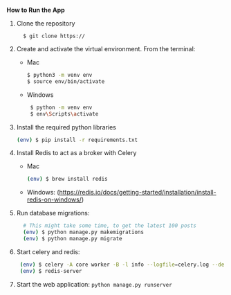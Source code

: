 **How to Run the App**
1. Clone the repository
    ``` 
      $ git clone https:// 
    ```
2. Create and activate the virtual environment. From the terminal:
   - Mac 
      ```bash
      $ python3 -m venv env
      $ source env/bin/activate
      ```
   - Windows
     ```bash
      $ python -m venv env
      $ env\Scripts\activate
     ``` 
3. Install the required python libraries
   ```bash
   (env) $ pip install -r requirements.txt
   ``` 
4. Install Redis to act as a broker with Celery
   - Mac
      ```bash
      (env) $ brew install redis
      ```
   - Windows: (https://redis.io/docs/getting-started/installation/install-redis-on-windows/)
5. Run database migrations: 
    ```bash
      # This might take some time, to get the latest 100 posts
      (env) $ python manage.py makemigrations
      (env) $ python manage.py migrate
    ```

6. Start celery and redis:
   ```bash
    (env) $ celery -A core worker -B -l info --logfile=celery.log --detach
    (env) $ redis-server
   ```
7. Start the web application: `python manage.py runserver`


